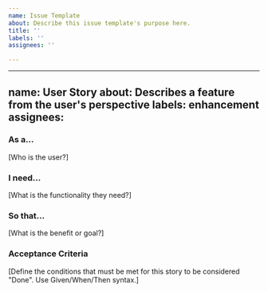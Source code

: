 ```yaml
---
name: Issue Template
about: Describe this issue template's purpose here.
title: ''
labels: ''
assignees: ''

---
```


---
name: User Story
about: Describes a feature from the user's perspective
labels: enhancement
assignees:
---

### As a...

[Who is the user?]

### I need...

[What is the functionality they need?]

### So that...

[What is the benefit or goal?]

### Acceptance Criteria

[Define the conditions that must be met for this story to be considered "Done". Use Given/When/Then syntax.]
